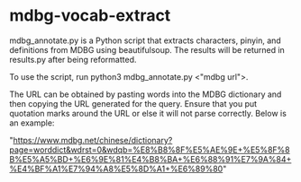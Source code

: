 # mdbg-vocab-extract
mdbg_annotate.py is a Python script that extracts characters, pinyin, and definitions from MDBG using beautifulsoup. The results will be returned in results.py after being reformatted.

To use the script, run python3 mdbg_annotate.py &lt;"mdbg url"&gt;.
  
The URL can be obtained by pasting words into the MDBG dictionary and then copying the URL generated for the query. Ensure that you put quotation marks around the URL or else it will not parse correctly. Below is an example:
  
"https://www.mdbg.net/chinese/dictionary?page=worddict&wdrst=0&wdqb=%E8%B8%8F%E5%AE%9E+%E5%8F%8B%E5%A5%BD+%E6%9E%81%E4%B8%BA+%E6%88%91%E7%9A%84+%E4%BF%A1%E7%94%A8%E5%8D%A1+%E6%89%80"
